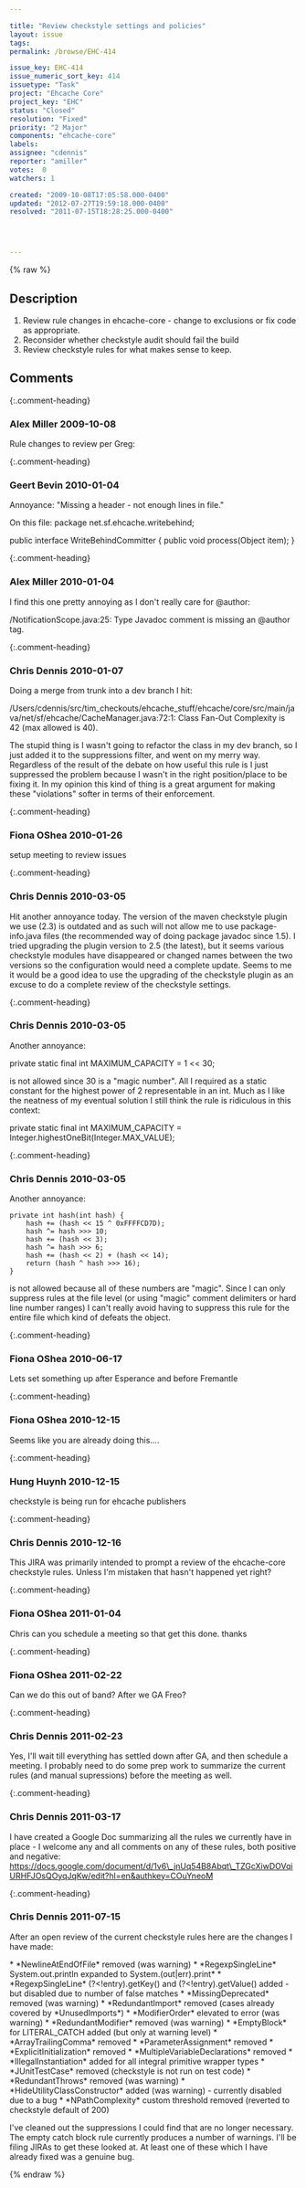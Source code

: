 ```yaml
---

title: "Review checkstyle settings and policies"
layout: issue
tags: 
permalink: /browse/EHC-414

issue_key: EHC-414
issue_numeric_sort_key: 414
issuetype: "Task"
project: "Ehcache Core"
project_key: "EHC"
status: "Closed"
resolution: "Fixed"
priority: "2 Major"
components: "ehcache-core"
labels: 
assignee: "cdennis"
reporter: "amiller"
votes:  0
watchers: 1

created: "2009-10-08T17:05:58.000-0400"
updated: "2012-07-27T19:59:18.000-0400"
resolved: "2011-07-15T18:28:25.000-0400"




---
```


{% raw %}

## Description

<div markdown="1" class="description">

1. Review rule changes in ehcache-core - change to exclusions or fix code as appropriate.
2. Reconsider whether checkstyle audit should fail the build
3. Review checkstyle rules for what makes sense to keep.

</div>

## Comments


{:.comment-heading}
### **Alex Miller** <span class="date">2009-10-08</span>

<div markdown="1" class="comment">

Rule changes to review per Greg:

<module name="ParameterNumber">
         <property name="max" value="12"/>
         <property name="tokens" value="CTOR_DEF"/>
     </module>

<module name="ClassDataAbstractionCoupling">
         <property name="max" value="12"/>
     </module>
     <module name="ClassFanOutComplexity">
         <property name="max" value="36"/>
     </module>
     <module name="CyclomaticComplexity">
         <property name="severity" value="error"/>
         <property name="max" value="12"/>
     </module>

</div>


{:.comment-heading}
### **Geert Bevin** <span class="date">2010-01-04</span>

<div markdown="1" class="comment">

Annoyance: "Missing a header - not enough lines in file."

On this file:
package net.sf.ehcache.writebehind;

public interface WriteBehindCommitter \{
  public void process(Object item);
\}

</div>


{:.comment-heading}
### **Alex Miller** <span class="date">2010-01-04</span>

<div markdown="1" class="comment">

I find this one pretty annoying as I don't really care for @author:

/NotificationScope.java:25: Type Javadoc comment is missing an @author tag.

</div>


{:.comment-heading}
### **Chris Dennis** <span class="date">2010-01-07</span>

<div markdown="1" class="comment">

Doing a merge from trunk into a dev branch I hit:

/Users/cdennis/src/tim\_checkouts/ehcache\_stuff/ehcache/core/src/main/java/net/sf/ehcache/CacheManager.java:72:1: Class Fan-Out Complexity is 42 (max allowed is 40).

The stupid thing is I wasn't going to refactor the class in my dev branch, so I just added it to the suppressions filter, and went on my merry way.  Regardless of the result of the debate on how useful this rule is I just suppressed the problem because I wasn't in the right position/place to be fixing it.  In my opinion this kind of thing is a great argument for making these "violations" softer in terms of their enforcement.

</div>


{:.comment-heading}
### **Fiona OShea** <span class="date">2010-01-26</span>

<div markdown="1" class="comment">

setup meeting to review issues

</div>


{:.comment-heading}
### **Chris Dennis** <span class="date">2010-03-05</span>

<div markdown="1" class="comment">

Hit another annoyance today.  The version of the maven checkstyle plugin we use (2.3) is outdated and as such will not allow me to use package-info.java files (the recommended way of doing package javadoc since 1.5).  I tried upgrading the plugin version to 2.5 (the latest), but it seems various checkstyle modules have disappeared or changed names between the two versions so the configuration would need a complete update.  Seems to me it would be a good idea to use the upgrading of the checkstyle plugin as an excuse to do a complete review of the checkstyle settings.

</div>


{:.comment-heading}
### **Chris Dennis** <span class="date">2010-03-05</span>

<div markdown="1" class="comment">

Another annoyance:

private static final int MAXIMUM\_CAPACITY = 1 << 30;

is not allowed since 30 is a "magic number".  All I required as a static constant for the highest power of 2 representable in an int.  Much as I like the neatness of my eventual solution I still think the rule is ridiculous in this context:

private static final int MAXIMUM\_CAPACITY = Integer.highestOneBit(Integer.MAX\_VALUE);


</div>


{:.comment-heading}
### **Chris Dennis** <span class="date">2010-03-05</span>

<div markdown="1" class="comment">

Another annoyance:

    private int hash(int hash) {
        hash += (hash << 15 ^ 0xFFFFCD7D);
        hash ^= hash >>> 10;
        hash += (hash << 3);
        hash ^= hash >>> 6;
        hash += (hash << 2) + (hash << 14);
        return (hash ^ hash >>> 16);
    }

is not allowed because all of these numbers are "magic".  Since I can only suppress rules at the file level (or using "magic" comment delimiters or hard line number ranges) I can't really avoid having to suppress this rule for the entire file which kind of defeats the object.

</div>


{:.comment-heading}
### **Fiona OShea** <span class="date">2010-06-17</span>

<div markdown="1" class="comment">

Lets set something up after Esperance and before Fremantle

</div>


{:.comment-heading}
### **Fiona OShea** <span class="date">2010-12-15</span>

<div markdown="1" class="comment">

Seems like you are already doing this....

</div>


{:.comment-heading}
### **Hung Huynh** <span class="date">2010-12-15</span>

<div markdown="1" class="comment">

checkstyle is being run for ehcache publishers

</div>


{:.comment-heading}
### **Chris Dennis** <span class="date">2010-12-16</span>

<div markdown="1" class="comment">

This JIRA was primarily intended to prompt a review of the ehcache-core checkstyle rules.  Unless I'm mistaken that hasn't happened yet right?

</div>


{:.comment-heading}
### **Fiona OShea** <span class="date">2011-01-04</span>

<div markdown="1" class="comment">

Chris can you schedule a meeting so that get this done. thanks

</div>


{:.comment-heading}
### **Fiona OShea** <span class="date">2011-02-22</span>

<div markdown="1" class="comment">

Can we do this out of band? After we GA Freo?

</div>


{:.comment-heading}
### **Chris Dennis** <span class="date">2011-02-23</span>

<div markdown="1" class="comment">

Yes, I'll wait till everything has settled down after GA, and then schedule a meeting.  I probably need to do some prep work to summarize the current rules (and manual supressions) before the meeting as well.

</div>


{:.comment-heading}
### **Chris Dennis** <span class="date">2011-03-17</span>

<div markdown="1" class="comment">

I have created a Google Doc summarizing all the rules we currently have in place - I welcome any and all comments on any of these rules, both positive and negative: https://docs.google.com/document/d/1v6\_jnUq54B8Abqt\_TZGcXiwDOVqiURHFJOsQOyqJqKw/edit?hl=en&authkey=COuYneoM

</div>


{:.comment-heading}
### **Chris Dennis** <span class="date">2011-07-15</span>

<div markdown="1" class="comment">

After an open review of the current checkstyle rules here are the changes I have made:

\* \*NewlineAtEndOfFile\* removed (was warning)
\* \*RegexpSingleLine\* System.out.println expanded to System.(out|err).print\*
\* \*RegexpSingleLine\* (?<!entry)\.getKey\(\) and (?<!entry)\.getValue\(\) added - but disabled due to number of false matches
\* \*MissingDeprecated\* removed (was warning)
\* \*RedundantImport\* removed (cases already covered by \*UnusedImports\*)
\* \*ModifierOrder\* elevated to error (was warning)
\* \*RedundantModifier\* removed (was warning)
\* \*EmptyBlock\* for LITERAL\_CATCH added (but only at warning level)
\* \*ArrayTrailingComma\* removed
\* \*ParameterAssignment\* removed
\* \*ExplicitInitialization\* removed
\* \*MultipleVariableDeclarations\* removed
\* \*IllegalInstantiation\* added for all integral primitive wrapper types
\* \*JUnitTestCase\* removed (checkstyle is not run on test code)
\* \*RedundantThrows\* removed (was warning)
\* \*HideUtilityClassConstructor\* added (was warning) - currently disabled due to a bug
\* \*NPathComplexity\* custom threshold removed (reverted to checkstyle default of 200)

I've cleaned out the suppressions I could find that are no longer necessary.  The empty catch block rule currently produces a number of warnings.  I'll be filing JIRAs to get these looked at.  At least one of these which I have already fixed was a genuine bug.

</div>



{% endraw %}
